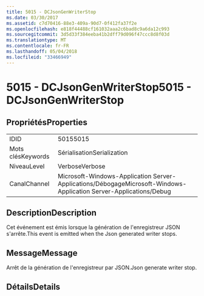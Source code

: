 ```yaml
---
title: 5015 - DCJsonGenWriterStop
ms.date: 03/30/2017
ms.assetid: c7d70416-88e3-409a-90d7-0f412fa37f2e
ms.openlocfilehash: e818f44488cf161032aaa2c6bad8c9a6da12c993
ms.sourcegitcommit: 3d5d33f384eeba41b2dff79d096f47ccc8d8f03d
ms.translationtype: MT
ms.contentlocale: fr-FR
ms.lasthandoff: 05/04/2018
ms.locfileid: "33466949"
---
```

# <a name="5015---dcjsongenwriterstop"></a><span data-ttu-id="aae6a-102">5015 - DCJsonGenWriterStop</span><span class="sxs-lookup"><span data-stu-id="aae6a-102">5015 - DCJsonGenWriterStop</span></span>
## <a name="properties"></a><span data-ttu-id="aae6a-103">Propriétés</span><span class="sxs-lookup"><span data-stu-id="aae6a-103">Properties</span></span>  
  
|||  
|-|-|  
|<span data-ttu-id="aae6a-104">ID</span><span class="sxs-lookup"><span data-stu-id="aae6a-104">ID</span></span>|<span data-ttu-id="aae6a-105">5015</span><span class="sxs-lookup"><span data-stu-id="aae6a-105">5015</span></span>|  
|<span data-ttu-id="aae6a-106">Mots clés</span><span class="sxs-lookup"><span data-stu-id="aae6a-106">Keywords</span></span>|<span data-ttu-id="aae6a-107">Sérialisation</span><span class="sxs-lookup"><span data-stu-id="aae6a-107">Serialization</span></span>|  
|<span data-ttu-id="aae6a-108">Niveau</span><span class="sxs-lookup"><span data-stu-id="aae6a-108">Level</span></span>|<span data-ttu-id="aae6a-109">Verbose</span><span class="sxs-lookup"><span data-stu-id="aae6a-109">Verbose</span></span>|  
|<span data-ttu-id="aae6a-110">Canal</span><span class="sxs-lookup"><span data-stu-id="aae6a-110">Channel</span></span>|<span data-ttu-id="aae6a-111">Microsoft-Windows-Application Server-Applications/Débogage</span><span class="sxs-lookup"><span data-stu-id="aae6a-111">Microsoft-Windows-Application Server-Applications/Debug</span></span>|  
  
## <a name="description"></a><span data-ttu-id="aae6a-112">Description</span><span class="sxs-lookup"><span data-stu-id="aae6a-112">Description</span></span>  
 <span data-ttu-id="aae6a-113">Cet événement est émis lorsque la génération de l'enregistreur JSON s'arrête.</span><span class="sxs-lookup"><span data-stu-id="aae6a-113">This event is emitted when the Json generated writer stops.</span></span>  
  
## <a name="message"></a><span data-ttu-id="aae6a-114">Message</span><span class="sxs-lookup"><span data-stu-id="aae6a-114">Message</span></span>  
 <span data-ttu-id="aae6a-115">Arrêt de la génération de l'enregistreur par JSON.</span><span class="sxs-lookup"><span data-stu-id="aae6a-115">Json generate writer stop.</span></span>  
  
## <a name="details"></a><span data-ttu-id="aae6a-116">Détails</span><span class="sxs-lookup"><span data-stu-id="aae6a-116">Details</span></span>
